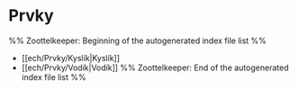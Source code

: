 # Prvky
%% Zoottelkeeper: Beginning of the autogenerated index file list  %%
-  [[ech/Prvky/Kyslík|Kyslík]]
-  [[ech/Prvky/Vodík|Vodík]]
%% Zoottelkeeper: End of the autogenerated index file list  %%
